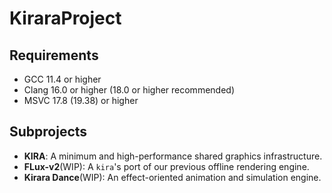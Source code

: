 # KiraraProject

## Requirements

- GCC 11.4 or higher
- Clang 16.0 or higher (18.0 or higher recommended)
- MSVC 17.8 (19.38) or higher

## Subprojects

- **KIRA**: A minimum and high-performance shared graphics infrastructure.
- **FLux-v2**(WIP): A `kira`'s port of our previous offline rendering engine.
- **Kirara Dance**(WIP): An effect-oriented animation and simulation engine.
